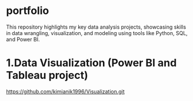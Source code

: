 # portfolio
This repository highlights my key data analysis projects, showcasing skills in data wrangling, visualization, and modeling using tools like Python, SQL, and Power BI.


# 1.Data Visualization (Power BI and Tableau project)
https://github.com/kimianik1996/Visualization.git
